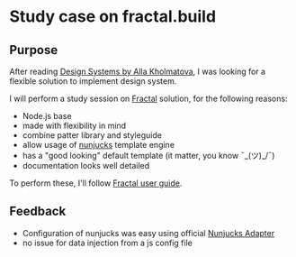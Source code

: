 # Study case on fractal.build

## Purpose
After reading [Design Systems by Alla Kholmatova](https://www.smashingmagazine.com/design-systems-book/), I was looking for a flexible solution to implement design system.

I will perform a study session on [Fractal](http://fractal.build/) solution, for the following reasons:
- Node.js base
- made with flexibility in mind
- combine patter library and styleguide
- allow usage of [nunjucks](https://mozilla.github.io/nunjucks/) template engine
- has a "good looking" default template (it matter, you know ¯\_(ツ)_/¯)
- documentation looks well detailed

To perform these, I'll follow [Fractal user guide](http://fractal.build/guide).

## Feedback

- Configuration of nunjucks was easy using official [Nunjucks Adapter](https://github.com/frctl/nunjucks)
- no issue for data injection from a js config file
